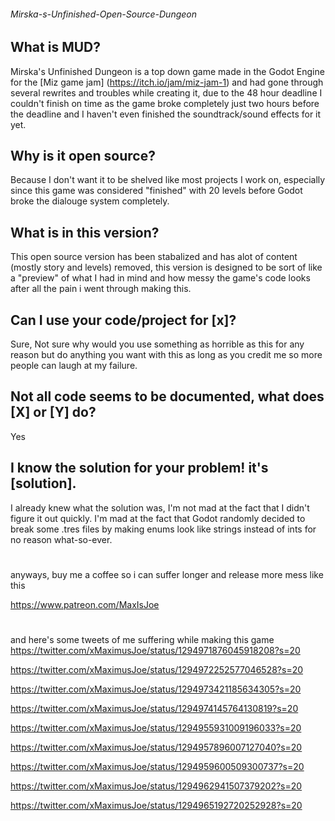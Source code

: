 ###### Mirska-s-Unfinished-Open-Source-Dungeon

## What is MUD?
Mirska's Unfinished Dungeon is a top down game made in the Godot Engine for the [Miz game jam] (https://itch.io/jam/miz-jam-1) and had gone through several rewrites and troubles while creating it, due to the 48 hour deadline I couldn't finish on time as the game broke completely just two hours before the deadline and I haven't even finished the soundtrack/sound effects for it yet.

## Why is it open source?
Because I don't want it to be shelved like most projects I work on, especially since this game was considered "finished" with 20 levels before Godot broke the dialouge system completely.

## What is in this version?
This open source version has been stabalized and has alot of content (mostly story and levels) removed, this version is designed to be sort of like a "preview" of what I had in mind and how messy the game's code looks after all the pain i went through making this.

## Can I use your code/project for [x]?
Sure, Not sure why would you use something as horrible as this for any reason but do anything you want with this as long as you credit me so more people can laugh at my failure.

## Not all code seems to be documented, what does [X] or [Y] do?
Yes

## I know the solution for your problem! it's [solution].
I already knew what the solution was, I'm not mad at the fact that I didn't figure it out quickly. I'm mad at the fact that Godot randomly decided to break some .tres files by making enums look like strings instead of ints for no reason what-so-ever.

#

anyways, buy me a coffee so i can suffer longer and release more mess like this

https://www.patreon.com/MaxIsJoe

#

and here's some tweets of me suffering while making this game
https://twitter.com/xMaximusJoe/status/1294971876045918208?s=20

https://twitter.com/xMaximusJoe/status/1294972252577046528?s=20

https://twitter.com/xMaximusJoe/status/1294973421185634305?s=20

https://twitter.com/xMaximusJoe/status/1294974145764130819?s=20

https://twitter.com/xMaximusJoe/status/1294955931009196033?s=20

https://twitter.com/xMaximusJoe/status/1294957896007127040?s=20

https://twitter.com/xMaximusJoe/status/1294959600509300737?s=20

https://twitter.com/xMaximusJoe/status/1294962941507379202?s=20

https://twitter.com/xMaximusJoe/status/1294965192720252928?s=20
